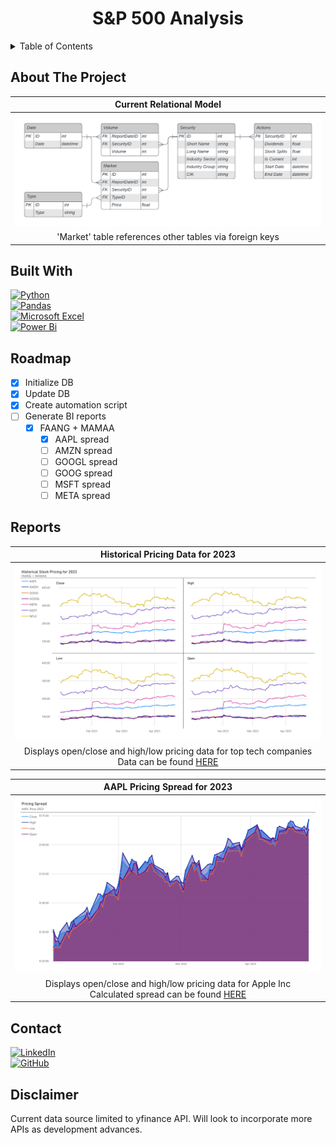 <h1 align="center">S&P 500 Analysis</h1>
<!-- TABLE OF CONTENTS -->
<details>
  <summary>Table of Contents</summary>
  <ol>
    <li>
      <a href="#about-the-project">About The Project</a>
      <ul>
        <li><a href="#built-with">Built With</a></li>
      </ul>
    </li>
    <li><a href="#roadmap">Roadmap</a></li>
    <li><a href="#reports">Reports</a></li>
    <li><a href="#contact">Contact</a></li>
    <li><a href="#disclaimer">Disclaimer</a></li>
  </ol>
</details>

## About The Project
| Current Relational Model |
|:--:|
|![](docs/images/RelationalDiagram_V4.png)|
|'Market' table references other tables via foreign keys|

## Built With
[![Python](https://img.shields.io/badge/python-3670A0?style=for-the-badge&logo=python&logoColor=ffdd54)][python-url] <br />
[![Pandas](https://img.shields.io/badge/pandas-%23150458.svg?style=for-the-badge&logo=pandas&logoColor=white)][pandas-url]<br />
[![Microsoft Excel](https://img.shields.io/badge/Microsoft_Excel-217346?style=for-the-badge&logo=microsoft-excel&logoColor=white)][excel-url]<br />
[![Power Bi](https://img.shields.io/badge/power_bi-F2C811?style=for-the-badge&logo=powerbi&logoColor=black)][powerbi-url]

## Roadmap
- [x] Initialize DB
- [x] Update DB
- [x] Create automation script
- [ ] Generate BI reports
    - [x] FAANG + MAMAA 
        - [x] AAPL spread
        - [ ] AMZN spread
        - [ ] GOOGL spread
        - [ ] GOOG spread
        - [ ] MSFT spread
        - [ ] META spread

## Reports
| Historical Pricing Data for 2023 |
|:--:|
|![](docs/images/FAANG+MAMAAPricingData.png)|
|Displays open/close and high/low pricing data for top tech companies<br />Data can be found [HERE](Reports/FAANG+MAMAA%20Pricing%20Data.csv)|

|AAPL Pricing Spread for 2023|
|:--:|
|![](docs/images/AAPLPricingSpreadVisual.png)|
|Displays open/close and high/low pricing data for Apple Inc<br />Calculated spread can be found [HERE](Reports/AAPL%20Pricing%20Spread.csv)|

## Contact
[![LinkedIn](https://img.shields.io/badge/linkedin-%230077B5.svg?style=for-the-badge&logo=linkedin&logoColor=white)][linkedin-url]<br />
[![GitHub](https://img.shields.io/badge/github-%23121011.svg?style=for-the-badge&logo=github&logoColor=white)][github-url]

## Disclaimer
Current data source limited to yfinance API. Will look to incorporate more APIs as development advances.


[python-url]: https://www.python.org/
[pandas-url]: https://pandas.pydata.org/
[excel-url]: https://www.microsoft.com/en-us/microsoft-365/excel
[powerbi-url]: https://powerbi.microsoft.com/en-us/
[linkedin-url]: https://linkedin.com/in/nicholasdagostino
[github-url]: https://github.com/nickdgas

